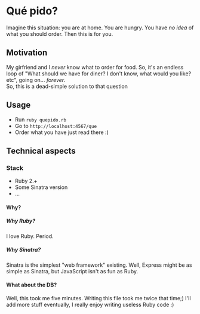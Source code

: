 # Qué pido?

Imagine this situation: you are at home. You are hungry. You have *no idea* of what you should order. Then this is for you.

## Motivation

My girfriend and I *never* know what to order for food. So, it's an endless loop of "What should we have for diner? I don't know, what would you like? etc", going on... *forever*.  
So, this is a dead-simple solution to that question

## Usage
  - Run `ruby quepido.rb`
  - Go to `http://localhost:4567/que`
  - Order what you have just read there :)

## Technical aspects

### Stack

  - Ruby 2.+
  - Some Sinatra version
  - ...

#### Why?

##### Why Ruby?

I love Ruby. Period.

##### Why Sinatra?

Sinatra is the simplest "web framework" existing. Well, Express might be as simple as Sinatra, but JavaScript isn't as fun as Ruby.

#### What about the DB?

Well, this took me five minutes. Writing this file took me twice that time;)
I'll add more stuff eventually, I really enjoy writing useless Ruby code :)
